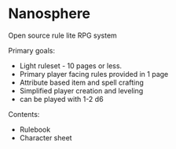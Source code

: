 # Nanosphere
Open source rule lite RPG system

Primary goals:
* Light ruleset - 10 pages or less.
* Primary player facing rules provided in 1 page
* Attribute based item and spell crafting
* Simplified player creation and leveling
* can be played with 1-2 d6

Contents:
* Rulebook
* Character sheet
